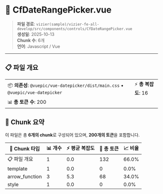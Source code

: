 # 📄 CfDateRangePicker.vue

> **파일 경로**: `vizier(sample)/vizier-fe-all-develop/src/components/controls/CfDateRangePicker.vue`  
> **생성일**: 2025-10-13  
> **Chunk 수**: 6개  
> **언어**: Javascript / Vue
---





## 📋 파일 개요

| | |
|--|--|
| 📦 **의존성**: `@vuepic/vue-datepicker/dist/main.css` • `@vuepic/vue-datepicker` | ⚡ **총 복잡도**: 16 |
| 📊 **총 토큰 수**: 200 |  |






## 🧩 Chunk 요약

이 파일은 총 **6개의 chunk**로 구성되어 있으며, **200개의 토큰**을 포함합니다.

| 🧩 Chunk 타입 | 📊 개수 | ⚡ 평균 복잡도 | 📝 총 토큰 | 📈 비율 |
|---------------|--------|-------------|----------|--------|
| 📋 파일 개요 | 1 | 0.0 | 132 | 66.0% |
| template | 1 | 0.0 | 0 | 0.0% |
| arrow_function | 3 | 5.3 | 68 | 34.0% |
| style | 1 | 0.0 | 0 | 0.0% |

